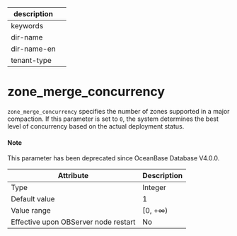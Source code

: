 | description ||
|---|---|
| keywords ||
| dir-name ||
| dir-name-en ||
| tenant-type ||

zone_merge_concurrency
===========================================

`zone_merge_concurrency` specifies the number of zones supported in a major compaction. If this parameter is set to `0`, the system determines the best level of concurrency based on the actual deployment status.

<main id="notice" type='explain'>
  <h4>Note</h4>
  <p>This parameter has been deprecated since OceanBase Database V4.0.0. </p>
</main>

| **Attribute** | **Description** |
|------------------|----------|
| Type | Integer |
| Default value | 1 |
| Value range | \[0, +∞) |
| Effective upon OBServer node restart | No |



